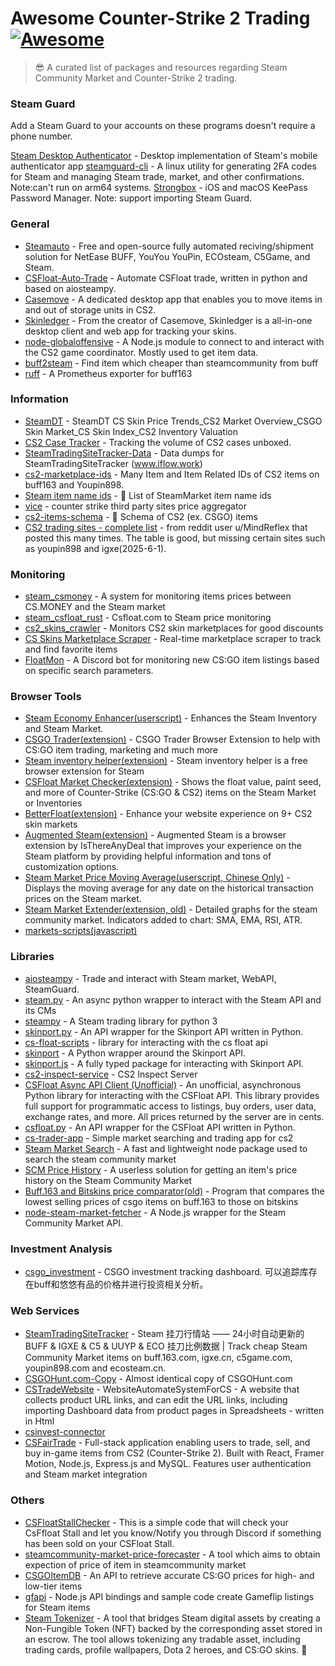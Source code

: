 # Awesome Counter-Strike 2 Trading [![Awesome](https://cdn.rawgit.com/sindresorhus/awesome/d7305f38d29fed78fa85652e3a63e154dd8e8829/media/badge.svg)](https://github.com/sindresorhus/awesome)
> 😎 A curated list of packages and resources regarding Steam Community Market and Counter-Strike 2 trading.

### Steam Guard

Add a Steam Guard to your accounts on these programs doesn't require a phone number.

[Steam Desktop Authenticator](https://github.com/Jessecar96/SteamDesktopAuthenticator) - Desktop implementation of Steam's mobile authenticator app
[steamguard-cli](https://github.com/dyc3/steamguard-cli) - A linux utility for generating 2FA codes for Steam and managing Steam trade, market, and other confirmations. Note:can't run on arm64 systems.
[Strongbox](https://strongboxsafe.com/) - iOS and macOS KeePass Password Manager. Note: support importing Steam Guard.

### General

- [Steamauto](https://github.com/Steamauto/Steamauto) - Free and open-source fully automated reciving/shipment solution for NetEase BUFF, YouYou YouPin, ECOsteam, C5Game, and Steam.
- [CSFloat-Auto-Trade](https://github.com/gradinazz/CSFloat-Auto-Trade) - Automate CSFloat trade, written in python and based on aiosteampy.
- [Casemove](https://github.com/nombersDev/casemove) - A dedicated desktop app that enables you to move items in and out of storage units in CS2.
- [Skinledger](https://skinledger.com/) - From the creator of Casemove, Skinledger is a all-in-one desktop client and web app for tracking your skins.
- [node-globaloffensive](https://github.com/DoctorMcKay/node-globaloffensive) - A Node.js module to connect to and interact with the CS2 game coordinator. Mostly used to get item data.
- [buff2steam](https://github.com/hldh214/buff2steam) - Find item which cheaper than steamcommunity from buff
- [ruff](https://github.com/Lol3rrr/ruff) - A Prometheus exporter for buff163

### Information

- [SteamDT](https://steamdt.com/en) - SteamDT CS Skin Price Trends_CS2 Market Overview_CSGO Skin Market_CS Skin Index_CS2 Inventory Valuation
- [CS2 Case Tracker](https://csgocasetracker.com) - Tracking the volume of CS2 cases unboxed.
- [SteamTradingSiteTracker-Data](https://github.com/EricZhu-42/SteamTradingSiteTracker-Data) - Data dumps for SteamTradingSiteTracker (www.iflow.work)
- [cs2-marketplace-ids](https://github.com/ModestSerhat/cs2-marketplace-ids) - Many Item and Item Related IDs of CS2 items on buff163 and Youpin898.
- [Steam item name ids](https://github.com/somespecialone/steam-item-name-ids) - 🧾 List of SteamMarket item name ids
- [vice](https://github.com/Delioos/vice) - counter strike third party sites price aggregator
- [cs2-items-schema](https://github.com/somespecialone/cs2-items-schema) - 📖 Schema of CS2 (ex. CSGO) items
- [CS2 trading sites - complete list](https://docs.google.com/spreadsheets/d/1qrNxvPJOLIg4ZKV_fv3YzY7c95WXad_y8d99M7K4RLM/edit?usp=sharing) - from reddit user u/MindReflex that posted this many times. The table is good, but missing certain sites such as youpin898 and igxe(2025-6-1).

### Monitoring

- [steam_csmoney](https://github.com/Soniclev/steam_csmoney) - A system for monitoring items prices between CS.MONEY and the Steam market
- [steam_csfloat_rust](https://github.com/Soniclev/steam_csfloat_rust) - Csfloat.com to Steam price monitoring
- [cs2_skins_crawler](https://github.com/andr3i-f/cs2_skins_crawler) - Monitors CS2 skin marketplaces for good discounts
- [CS Skins Marketplace Scraper](https://github.com/white67/cs_skins_scraper) - Real-time marketplace scraper to track and find favorite items
- [FloatMon](https://github.com/icryo/FloatMon) - A Discord bot for monitoring new CS:GO item listings based on specific search parameters.

### Browser Tools

- [Steam Economy Enhancer(userscript)](https://github.com/Nuklon/Steam-Economy-Enhancer) - Enhances the Steam Inventory and Steam Market.
- [CSGO Trader(extension)](https://github.com/gergelyszabo94/csgo-trader-extension) - CSGO Trader Browser Extension to help with CS:GO item trading, marketing and much more
- [Steam inventory helper(extension)](https://steaminventoryhelper.com/) - Steam inventory helper is a free browser extension for Steam
- [CSFloat Market Checker(extension)](https://github.com/csfloat/extension) - Shows the float value, paint seed, and more of Counter-Strike (CS:GO & CS2) items on the Steam Market or Inventories
- [BetterFloat(extension)](https://github.com/GODrums/BetterFloat) - Enhance your website experience on 9+ CS2 skin markets
- [Augmented Steam(extension)](https://github.com/IsThereAnyDeal/AugmentedSteam) - Augmented Steam is a browser extension by IsThereAnyDeal that improves your experience on the Steam platform by providing helpful information and tons of customization options.
- [Steam Market Price Moving Average(userscript, Chinese Only)](https://greasyfork.org/en/scripts/491198-steam-%E5%B8%82%E5%9C%BA%E4%BB%B7%E6%A0%BC%E5%9D%87%E7%BA%BF) - Displays the moving average for any date on the historical transaction prices on the Steam market.
- [Steam Market Extender(extension, old)](https://github.com/AcornEyes/SteamMarketExtender) - Detailed graphs for the steam community market. Indicators added to chart: SMA, EMA, RSI, ATR.
- [markets-scripts(javascript)](https://github.com/ricardocefet2018/markets-scripts)

### Libraries

- [aiosteampy](https://github.com/somespecialone/aiosteampy) - Trade and interact with Steam market, WebAPI, SteamGuard.
- [steam.py](https://github.com/Gobot1234/steam.py) - An async python wrapper to interact with the Steam API and its CMs
- [steampy](https://github.com/bukson/steampy) - A Steam trading library for python 3
- [skinport.py](https://github.com/PaxxPatriot/skinport.py) - An API wrapper for the Skinport API written in Python.
- [cs-float-scripts](https://github.com/JA-Marshall/cs-float-scripts) - library for interacting with the cs float api
- [skinport](https://github.com/barnumbirr/skinport) - A Python wrapper around the Skinport API.
- [skinport.js](https://github.com/realBoltDev/skinport.js) - A fully typed package for interacting with Skinport API.
- [cs2-inspect-service](https://github.com/pricempire/cs2-inspect-service) - CS2 Inspect Server
- [CSFloat Async API Client (Unofficial)](https://github.com/Rushifakami/csfloat_api) - An unofficial, asynchronous Python library for interacting with the CSFloat API. This library provides full support for programmatic access to listings, buy orders, user data, exchange rates, and more. All prices returned by the server are in cents.
- [csfloat.py](https://github.com/PaxxPatriot/csfloat.py) - An API wrapper for the CSFloat API written in Python.
- [cs-trader-app](https://github.com/yagatho/cs-trader-app) - Simple market searching and trading app for cs2
- [Steam Market Search](https://github.com/DrKain/steam-market-search) - A fast and lightweight node package used to search the steam community market
- [SCM Price History](https://github.com/HilliamT/scm-price-history) - A userless solution for getting an item's price history on the Steam Community Market
- [Buff.163 and Bitskins price comparator(old)](https://github.com/Vincentelias/buff163-bitskins-price-comparator) - Program that compares the lowest selling prices of csgo items on buff.163 to those on bitskins
- [node-steam-market-fetcher](https://github.com/SnaBe/node-steam-market-fetcher) - A Node.js wrapper for the Steam Community Market API.

### Investment Analysis

- [csgo_investment](https://github.com/ShevonKuan/csgo_investment) - CSGO investment tracking dashboard. 可以追踪库存在buff和悠悠有品的价格并进行投资相关分析。

### Web Services

- [SteamTradingSiteTracker](https://github.com/EricZhu-42/SteamTradingSiteTracker) - Steam 挂刀行情站 —— 24小时自动更新的 BUFF & IGXE & C5 & UUYP & ECO 挂刀比例数据 | Track cheap Steam Community Market items on buff.163.com, igxe.cn, c5game.com, youpin898.com and ecosteam.cn.
- [CSGOHunt.com-Copy](https://github.com/Baterka/CSGOHunt.com-Copy) - Almost identical copy of CSGOHunt.com
- [CSTradeWebsite](https://github.com/PhanuphongSariten/CSTradeWebsite) - WebsiteAutomateSystemForCS - A website that collects product URL links, and can edit the URL links, including importing Dashboard data from product pages in Spreadsheets - written in Html
- [csinvest-connector](https://github.com/softwerk-org/csinvest-connector)
- [CSFairTrade](https://github.com/RaymondSWE/CS2-Marketplace) - Full-stack application enabling users to trade, sell, and buy in-game items from CS2 (Counter-Strike 2). Built with React, Framer Motion, Node.js, Express.js and MySQL. Features user authentication and Steam market integration

### Others

- [CSFloatStallChecker](https://github.com/krisgfx9/CSFloatStallChecker) - This is a simple code that will check your CsFfloat Stall and let you know/Notify you through Discord if something has been sold on your CSFloat Stall.
- [steamcommunity-market-price-forecaster](https://github.com/morganaxmu/steamcommunity-market-price-forecaster) - A tool which aims to obtain expection of price of item in steamcommunity market
- [CSGOItemDB](https://github.com/andrewda/CSGOItemDB) - An API to retrieve accurate CS:GO prices for high- and low-tier items
- [gfapi](https://github.com/gameflip/gfapi) - Node.js API bindings and sample code create Gameflip listings for Steam items
- [Steam Tokenizer](https://github.com/cairoeth/steamtokenizer) - A tool that bridges Steam digital assets by creating a Non-Fungible Token (NFT) backed by the corresponding asset stored in an escrow. The tool allows tokenizing any tradable asset, including trading cards, profile wallpapers, Dota 2 heroes, and CS:GO skins. 🌉
